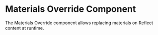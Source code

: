 # Materials Override Component

The Materials Override component allows replacing materials on Reflect content at runtime.

